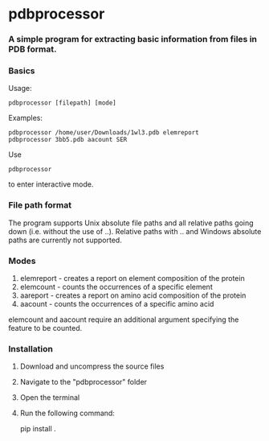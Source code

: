 # pdbprocessor
### A simple program for extracting basic information from files in PDB format.

### Basics

Usage:

    pdbprocessor [filepath] [mode]

Examples:

    pdbprocessor /home/user/Downloads/1wl3.pdb elemreport
    pdbprocessor 3bb5.pdb aacount SER
    
Use

    pdbprocessor

to enter interactive mode.
    
### File path format
The program supports Unix absolute file paths and all relative paths going down (i.e. without the use of ..). Relative paths with .. and Windows absolute paths are currently not supported.

### Modes
1. elemreport - creates a report on element composition of the protein
2. elemcount - counts the occurrences of a specific element
3. aareport - creates a report on amino acid composition of the protein
4. aacount - counts the occurrences of a specific amino acid

elemcount and aacount require an additional argument specifying the feature to be counted.

### Installation
1. Download and uncompress the source files
2. Navigate to the "pdbprocessor" folder
3. Open the terminal
4. Run the following command:


    pip install .
